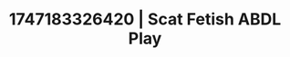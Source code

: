 ---
categories:
- BDSM whisper
- Fantasy kink
- Dark fantasy erotica
- Gagging sounds
- Tattooed beauties
image: /assets/images/1747183326420.webp
layout: post
seo:
  description: Featured content with artistic ABDL Play, Scat Fetish. HD images available.
  keywords: ABDL Play, Scat Fetish
  og_image: /assets/images/1747183326420.webp
  schema_type: VisualArtwork
tags:
- ABDL Play
- Scat Fetish
- '#1747183326420'
title: 1747183326420 | Scat Fetish ABDL Play
---